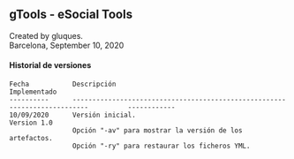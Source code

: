 ## gTools - eSocial Tools

Created by gluques.  
Barcelona, September 10, 2020

#### Historial de versiones

    Fecha           Descripción                                                                         Implementado
    ----------      --------------------------------------------------------------------------          ------------
    10/09/2020      Versión inicial.                                                                    Version 1.0
                    Opción "-av" para mostrar la versión de los artefactos.
                    Opción "-ry" para restaurar los ficheros YML.
